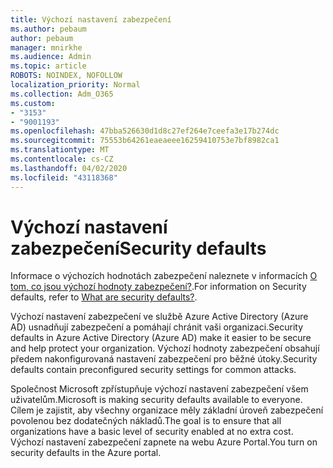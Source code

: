 ```yaml
---
title: Výchozí nastavení zabezpečení
ms.author: pebaum
author: pebaum
manager: mnirkhe
ms.audience: Admin
ms.topic: article
ROBOTS: NOINDEX, NOFOLLOW
localization_priority: Normal
ms.collection: Adm_O365
ms.custom:
- "3153"
- "9001193"
ms.openlocfilehash: 47bba526630d1d8c27ef264e7ceefa3e17b274dc
ms.sourcegitcommit: 75553b64261eaeaeee16259410753e7bf8982ca1
ms.translationtype: MT
ms.contentlocale: cs-CZ
ms.lasthandoff: 04/02/2020
ms.locfileid: "43118368"
---
```

# <a name="security-defaults"></a><span data-ttu-id="84d4a-102">Výchozí nastavení zabezpečení</span><span class="sxs-lookup"><span data-stu-id="84d4a-102">Security defaults</span></span>

<span data-ttu-id="84d4a-103">Informace o výchozích hodnotách zabezpečení naleznete v informacích [O tom, co jsou výchozí hodnoty zabezpečení?](https://docs.microsoft.com/azure/active-directory/conditional-access/concept-conditional-access-security-defaults).</span><span class="sxs-lookup"><span data-stu-id="84d4a-103">For information on Security defaults, refer to [What are security defaults?](https://docs.microsoft.com/azure/active-directory/conditional-access/concept-conditional-access-security-defaults).</span></span>

<span data-ttu-id="84d4a-104">Výchozí nastavení zabezpečení ve službě Azure Active Directory (Azure AD) usnadňují zabezpečení a pomáhají chránit vaši organizaci.</span><span class="sxs-lookup"><span data-stu-id="84d4a-104">Security defaults in Azure Active Directory (Azure AD) make it easier to be secure and help protect your organization.</span></span> <span data-ttu-id="84d4a-105">Výchozí hodnoty zabezpečení obsahují předem nakonfigurovaná nastavení zabezpečení pro běžné útoky.</span><span class="sxs-lookup"><span data-stu-id="84d4a-105">Security defaults contain preconfigured security settings for common attacks.</span></span>

<span data-ttu-id="84d4a-106">Společnost Microsoft zpřístupňuje výchozí nastavení zabezpečení všem uživatelům.</span><span class="sxs-lookup"><span data-stu-id="84d4a-106">Microsoft is making security defaults available to everyone.</span></span> <span data-ttu-id="84d4a-107">Cílem je zajistit, aby všechny organizace měly základní úroveň zabezpečení povolenou bez dodatečných nákladů.</span><span class="sxs-lookup"><span data-stu-id="84d4a-107">The goal is to ensure that all organizations have a basic level of security enabled at no extra cost.</span></span> <span data-ttu-id="84d4a-108">Výchozí nastavení zabezpečení zapnete na webu Azure Portal.</span><span class="sxs-lookup"><span data-stu-id="84d4a-108">You turn on security defaults in the Azure portal.</span></span>
